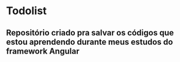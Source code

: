 # Todolist 
## Repositório criado pra salvar os códigos que estou aprendendo durante meus estudos do framework Angular 




